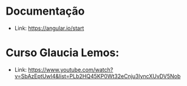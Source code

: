 # Documentação
- Link: https://angular.io/start

# Curso Glaucia Lemos: 
- Link: https://www.youtube.com/watch?v=SbAzEptUwI4&list=PLb2HQ45KP0Wt32eCnju3lyncXUvDV5Nob
